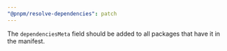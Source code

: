 ```yaml
---
"@pnpm/resolve-dependencies": patch
---
```


The `dependenciesMeta` field should be added to all packages that have it in the manifest.

